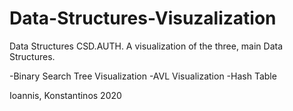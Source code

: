 # Data-Structures-Visuzalization
Data Structures CSD.AUTH. A visualization of the three, main Data Structures.

-Binary Search Tree Visualization
-AVL Visualization
-Hash Table


<!--This is the ultimate (or it wil be someday) project, right after Local Hack Day Build.
The best C++ Code you will ever see.-->


Ioannis, Konstantinos 2020
<!--Yeah sure thing!-->
